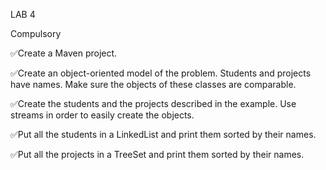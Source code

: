 LAB 4

Compulsory

✅Create a Maven project.

✅Create an object-oriented model of the problem. Students and projects have names. Make sure the objects of these classes are comparable.

✅Create the students and the projects described in the example. Use streams in order to easily create the objects.

✅Put all the students in a LinkedList and print them sorted by their names.

✅Put all the projects in a TreeSet and print them sorted by their names.

